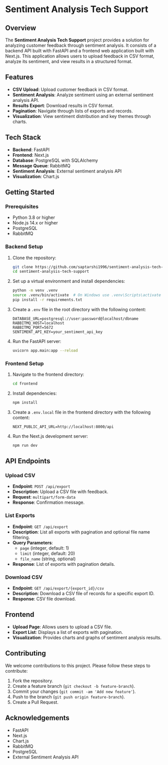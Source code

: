 # Sentiment Analysis Tech Support

## Overview

The **Sentiment Analysis Tech Support** project provides a solution for analyzing customer feedback through sentiment analysis. It consists of a backend API built with FastAPI and a frontend web application built with Next.js. This application allows users to upload feedback in CSV format, analyze its sentiment, and view results in a structured format.

## Features

- **CSV Upload**: Upload customer feedback in CSV format.
- **Sentiment Analysis**: Analyze sentiment using an external sentiment analysis API.
- **Results Export**: Download results in CSV format.
- **Pagination**: Navigate through lists of exports and records.
- **Visualization**: View sentiment distribution and key themes through charts.

## Tech Stack

- **Backend**: FastAPI
- **Frontend**: Next.js
- **Database**: PostgreSQL with SQLAlchemy
- **Message Queue**: RabbitMQ
- **Sentiment Analysis**: External sentiment analysis API
- **Visualization**: Chart.js

## Getting Started

### Prerequisites

- Python 3.8 or higher
- Node.js 14.x or higher
- PostgreSQL
- RabbitMQ

### Backend Setup

1. Clone the repository:
    ```bash
    git clone https://github.com/saptarshi1996/sentiment-analysis-tech-support.git
    cd sentiment-analysis-tech-support
    ```

2. Set up a virtual environment and install dependencies:
    ```bash
    python -m venv .venv
    source .venv/bin/activate  # On Windows use .venv\Scripts\activate
    pip install -r requirements.txt
    ```

3. Create a `.env` file in the root directory with the following content:
    ```env
    DATABASE_URL=postgresql://user:password@localhost/dbname
    RABBITMQ_HOST=localhost
    RABBITMQ_PORT=5672
    SENTIMENT_API_KEY=your_sentiment_api_key
    ```

4. Run the FastAPI server:
    ```bash
    uvicorn app.main:app --reload
    ```

### Frontend Setup

1. Navigate to the frontend directory:
    ```bash
    cd frontend
    ```

2. Install dependencies:
    ```bash
    npm install
    ```

3. Create a `.env.local` file in the frontend directory with the following content:
    ```env
    NEXT_PUBLIC_API_URL=http://localhost:8000/api
    ```

4. Run the Next.js development server:
    ```bash
    npm run dev
    ```

## API Endpoints

### Upload CSV

- **Endpoint**: `POST /api/export`
- **Description**: Upload a CSV file with feedback.
- **Request**: `multipart/form-data`
- **Response**: Confirmation message.

### List Exports

- **Endpoint**: `GET /api/export`
- **Description**: List all exports with pagination and optional file name filtering.
- **Query Parameters**:
  - `page` (integer, default: 1)
  - `limit` (integer, default: 20)
  - `file_name` (string, optional)
- **Response**: List of exports with pagination details.

### Download CSV

- **Endpoint**: `GET /api/export/{export_id}/csv`
- **Description**: Download a CSV file of records for a specific export ID.
- **Response**: CSV file download.

## Frontend

- **Upload Page**: Allows users to upload a CSV file.
- **Export List**: Displays a list of exports with pagination.
- **Visualization**: Provides charts and graphs of sentiment analysis results.

## Contributing

We welcome contributions to this project. Please follow these steps to contribute:

1. Fork the repository.
2. Create a feature branch (`git checkout -b feature-branch`).
3. Commit your changes (`git commit -am 'Add new feature'`).
4. Push to the branch (`git push origin feature-branch`).
5. Create a Pull Request.

## Acknowledgements

- FastAPI
- Next.js
- Chart.js
- RabbitMQ
- PostgreSQL
- External Sentiment Analysis API
